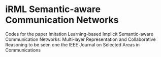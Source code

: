 # iRML Semantic-aware Communication Networks
Codes for the paper Imitation Learning-based Implicit Semantic-aware Communication Networks: Multi-layer Representation and Collaborative Reasoning to be seen one the IEEE Journal on Selected Areas in Communications
